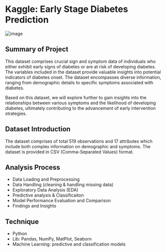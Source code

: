 # Kaggle: Early Stage Diabetes Prediction 
![image](https://github.com/ngoclinhtran911/Projects/assets/165343651/d5a0b0d3-884a-41f7-b77d-410287addbbc)


## Summary of Project
This dataset comprises crucial sign and symptom data of individuals who either exhibit early signs of diabetes or are at risk of developing diabetes. The variables included in the dataset provide valuable insights into potential indicators of diabetes onset. The dataset encompasses diverse information, ranging from demographic details to specific symptoms associated with diabetes.

Based on this dataset, we will explore further to gain insights into the relationships between various symptoms and the likelihood of developing diabetes, ultimately contributing to the advancement of early intervention strategies.

## Dataset Introduction
The dataset comprises of total 519 observations and 17 attributes which include both complex information on demographic and symptoms.
The dataset is provided in CSV (Comma-Separated Values) format.

## Analysis Process 
- Data Loading and Preprocessing
- Data Handling (cleaning & handling missing data)
- Exploratory Data Analysis (EDA)
- Predictive analysis & Classificaiton
- Model Performance Evaluation and Comparison
- Findings and Insights

## Technique
- Python
- Lib: Pandas, NumPy, MatPlot, Seaborn
- Machine Learning: predictive and classification models
